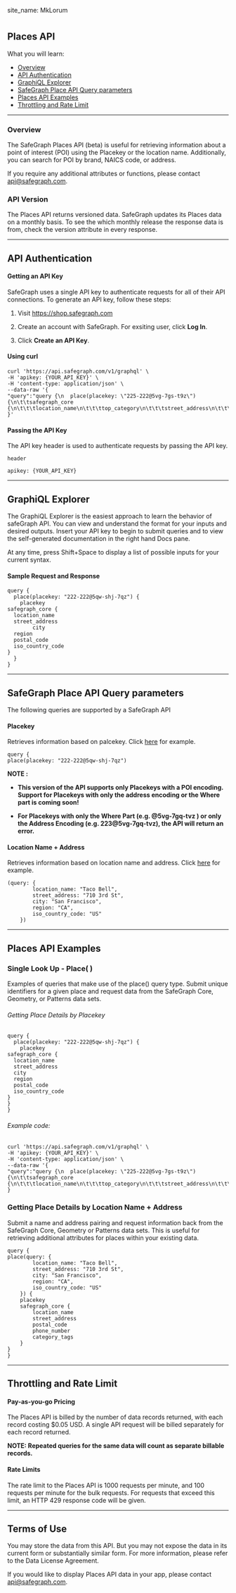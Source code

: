 site_name: MkLorum

#
## Places API

What you will learn:

- [Overview](#overview)
- [API Authentication](#aPI-authentication)
- [GraphiQL Explorer](#graphiQL-explorer)
- [SafeGraph Place API Query parameters](#safeGraph-place-aPI-query-parameters)
- [Places API Examples](#places-aPI-examples)
- [Throttling and Rate Limit](#throttling-and-rate-limit)




<hr>


### Overview

The SafeGraph Places API (beta) is useful for retrieving information about a point of interest (POI) using the Placekey or the location name. Additionally, you can search for POI by brand, NAICS code, or address.

If you require any additional attributes or functions, please contact api@safegraph.com.

### API Version

The Places API returns versioned data. SafeGraph updates its Places data on a monthly basis. To see the which monthly release the response data is from, check the version attribute in every response.

<hr>

## API Authentication

#### Getting an API Key

SafeGraph uses a single API key to authenticate requests for all of their API connections. To generate an API key, follow these steps:

1. Visit https://shop.safegraph.com

2. Create an account with SafeGraph. For exsiting user, click **Log In**.

3. Click **Create an API Key**.

#### Using curl

    curl 'https://api.safegraph.com/v1/graphql' \
    -H 'apikey: {YOUR_API_KEY}' \
    -H 'content-type: application/json' \
    --data-raw '{
	"query":"query {\n  place(placekey: \"225-222@5vg-7gs-t9z\") {\n\t\tsafegraph_core {\n\t\t\tlocation_name\n\t\t\ttop_category\n\t\t\tstreet_address\n\t\t\tcity\n\t\t\tregion\n\t\t\tlatitude\n\t\t\tlongitude\n\t\t}\n\t}\n}\n"
    }' 


#### Passing the API Key

The API key header is used to authenticate requests by passing the API key.

    header

    apikey: {YOUR_API_KEY}

<hr>

## GraphiQL Explorer

The GraphiQL Explorer is the easiest approach to learn the behavior of safeGraph API. You can view and understand the format for your inputs and desired outputs. Insert your API key to begin to submit queries and to view the self-generated documentation in the right hand Docs pane.

At any time, press Shift+Space to display a list of possible inputs for your current syntax.

#### Sample Request and Response


    query {
      place(placekey: "222-222@5qw-shj-7qz") { 
		placekey 
    safegraph_core {
      location_name
      street_address
			city
      region
      postal_code
      iso_country_code
    }
      }
    }

<hr>

## SafeGraph Place API Query parameters

The following queries are supported by a SafeGraph API

#### Placekey

Retrieves information based on palcekey. Click [here](#places-aPI-examples) for example.

    
    query {
    place(placekey: "222-222@5qw-shj-7qz")

**NOTE :** 

  - **This version of the API supports only Placekeys with a POI encoding. Support for Placekeys with only the address encoding or the Where part is coming soon!**

  - **For Placekeys with only the Where Part (e.g. @5vg-7gq-tvz ) or only the Address Encoding (e.g. 223@5vg-7gq-tvz), the API will return an error.**




#### Location Name + Address

Retrieves information based on location name and address. Click [here](#getting-place-details-by-location-name-+-address) for example.

    (query: {
			location_name: "Taco Bell", 
			street_address: "710 3rd St", 
			city: "San Francisco", 
			region: "CA", 
			iso_country_code: "US"
		})


<hr>

## Places API Examples

### Single Look Up - Place( )

Examples of queries that make use of the place() query type. Submit unique identifiers for a given place and request data from the SafeGraph Core, Geometry, or Patterns data sets.

###### Getting Place Details by Placekey

    query {
      place(placekey: "222-222@5qw-shj-7qz") { 
		placekey 
    safegraph_core {
      location_name
      street_address
	  city
      region
      postal_code
      iso_country_code
    }
    }
    }

###### Example code:    

    curl 'https://api.safegraph.com/v1/graphql' \
    -H 'apikey: {YOUR_API_KEY}' \
    -H 'content-type: application/json' \
    --data-raw '{
	"query":"query {\n  place(placekey: \"225-222@5vg-7gs-t9z\") {\n\t\tsafegraph_core {\n\t\t\tlocation_name\n\t\t\ttop_category\n\t\t\tstreet_address\n\t\t\tcity\n\t\t\tregion\n\t\t\tlatitude\n\t\t\tlongitude\n\t\t}\n\t}\n}\n"
    }   



### Getting Place Details by Location Name + Address

Submit a name and address pairing and request information back from the SafeGraph Core, Geometry or Patterns data sets. This is useful for retrieving additional attributes for places within your existing data.

    query {
	place(query: {
			location_name: "Taco Bell", 
			street_address: "710 3rd St", 
			city: "San Francisco", 
			region: "CA", 
			iso_country_code: "US"
		}) { 
		placekey 
		safegraph_core {
			location_name
			street_address
			postal_code
			phone_number
			category_tags
		}
	}
    }

<hr>

## Throttling and Rate Limit

#### Pay-as-you-go Pricing

The Places API is billed by the number of data records returned, with each record costing $0.05 USD. A single API request will be billed separately for each record returned. 

**NOTE: Repeated queries for the same data will count as separate billable records.**


#### Rate Limits

The rate limit to the Places API is 1000 requests per minute, and 100 requests per minute for the bulk requests. For requests that exceed this limit, an HTTP 429 response code will be given.   

<hr>

## Terms of Use

You may store the data from this API. But you may not expose the data in its current form or substantially similar form. For more information, please refer to the Data License Agreement.

If you would like to display Places API data in your app, please contact api@safegraph.com.
